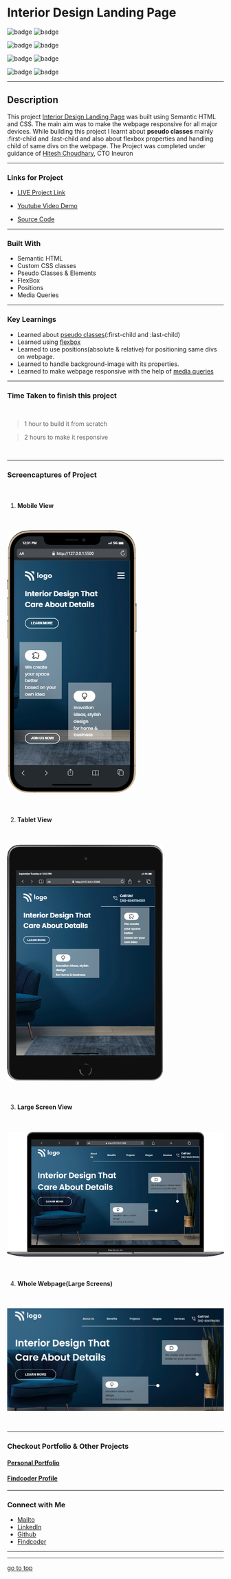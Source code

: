 # Interior Design Landing Page


![badge](https://img.shields.io/badge/HTML%20-CSS-green)
![badge](https://img.shields.io/badge/Developer%20-Landing%20Page-orange)

![badge](https://img.shields.io/badge/Fully%20Responsive-Webpage-yellow)
![badge](https://img.shields.io/badge/display:flex%20-Positions-lightgreen)

![badge](https://img.shields.io/badge/pseudo%20elements%20-::after-lightgreen)
![badge](https://img.shields.io/badge/pseudo%20classes-:first--child%20:last--child-lightgreen)

![badge](https://img.shields.io/badge/responsive--desgin%20-with%20@media--queries-lightblue)
![badge](https://img.shields.io/badge/Shubham%20Singh%20-grey)

***
## Description

This project [Interior Design Landing Page](https://interior-home-page.netlify.app/) was built using Semantic HTML and CSS. The main aim was to make the webpage responsive for all major devices. While building this project I learnt about **pseudo classes** mainly :first-child and :last-child and also about flexbox properties and handling child of same divs on the webpage. The Project was completed under guidance of [Hitesh Choudhary](https://github.com/hiteshchoudhary), CTO Ineuron

***

### Links for Project

* [LIVE Project Link](https://interior-home-page.netlify.app/)

* [Youtube Video Demo](https://youtu.be/GyOmVp-HF2M)

* [Source Code](https://github.com/ShubhamSingh03/InteriorDesignLandingPage)

***
### Built With 

* Semantic HTML
* Custom CSS classes
* Pseudo Classes & Elements
* FlexBox
* Positions
* Media Queries

***

### Key Learnings

* Learned about [pseudo classes](https://developer.mozilla.org/en-US/docs/Web/CSS/Pseudo-classes)(:first-child and :last-child)
* Learned using [flexbox](https://developer.mozilla.org/en-US/docs/Web/CSS/flex)
* Learned to use positions(absolute & relative) for positioning same divs on webpage.
* Learned to handle background-image with its properties.
* Learned to make webpage responsive with the help of [media queries](https://developer.mozilla.org/en-US/docs/Web/CSS/Media_Queries/Using_media_queries)

***

### Time Taken to finish this project
<br>

>1 hour to build it from scratch

>2 hours to make it responsive

<br>

***

### Screencaptures of Project

<br>

  1. #### Mobile View

<br>

![screenshot](./captures/mobileview.png)

<br>

  2. #### Tablet View 

  <br>

  ![screenshot](./captures/tabletview.png)

  <br>

  3. #### Large Screen View 

  <br>

  ![screencast gif](./captures/macview.png)

  <br>

  4. #### Whole Webpage(Large Screens)

  <br>

  ![screenshots](./captures/screenshot.png)

  <br>

***

### Checkout Portfolio & Other Projects

#### [Personal Portfolio](https://shubhambhoj.in/)


#### [Findcoder Profile](https://www.findcoder.io/u/shubham_singh)
***

### Connect with Me
* [Mailto](mailto:shubhambhoj3@gmail.com)
* [LinkedIn](https://www.linkedin.com/in/shubham-singh-b122b7171/)
* [Github](https://github.com/ShubhamSingh03)
* [Findcoder](https://www.findcoder.io/u/shubham_singh)
***
***
[go to top](#interior-design-landing-page)